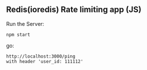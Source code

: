 ## Redis(ioredis) Rate limiting app (JS)

Run the Server:

```
npm start
```

go:

```
http://localhost:3000/ping
with header 'user_id: 111112'
```
